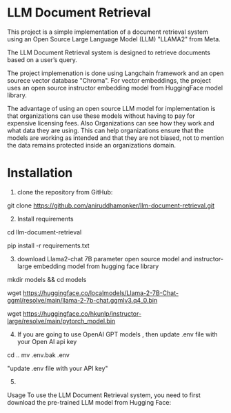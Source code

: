# LLM Document Retrieval
This project is a simple implementation of a document retrieval system using an Open Source Large Language Model (LLM) "LLAMA2" from Meta. 

The LLM Document Retrieval system is designed to retrieve documents based on a user’s query. 

The project implemenation is done using Langchain framework and an open sourece vector database "Chroma".
For vector embeddings, the project uses an open source instructor embedding model from HuggingFace model library.

The advantage of using an open source LLM model for implementation is that organizations can use these models without having to pay for expensive licensing fees.
Also Organizations can see how they work and what data they are using. This can help organizations ensure that the models are working as intended and that they are not biased, 
not to mention the data remains protected inside an organizations domain.


# Installation

1. clone the repository from GitHub:

git clone https://github.com/aniruddhamonker/llm-document-retrieval.git

2. Install requirements

cd llm-document-retrieval

pip install -r requirements.txt

3. download Llama2-chat 7B parameter open source model and instructor-large embedding model from hugging face library

mkdir models && cd models

wget https://huggingface.co/localmodels/Llama-2-7B-Chat-ggml/resolve/main/llama-2-7b-chat.ggmlv3.q4_0.bin

wget https://huggingface.co/hkunlp/instructor-large/resolve/main/pytorch_model.bin

4. If you are going to use OpenAI GPT models , then update .env file with your Open AI api key

cd ..
mv .env.bak .env

"update .env file with your API key"

5. 





Usage
To use the LLM Document Retrieval system, you need to first download the pre-trained LLM model from Hugging Face:

